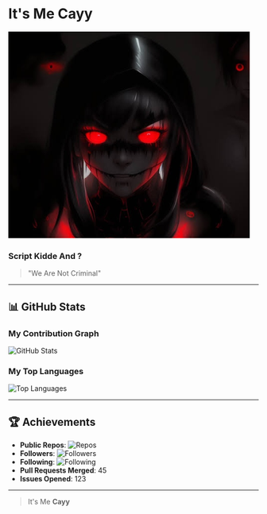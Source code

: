 # It's Me **Cayy** <span style="color: #00FF00; text-shadow: 0 0 10px #00FF00, 0 0 20px #00FF00, 0 0 30px #00FF00;"></span>
![Profile Photo](foto.jpg)

### Script Kidde And ?
> "We Are Not Criminal" <span style="color: #FF0000; text-shadow: 0 0 10px #FF0000, 0 0 20px #FF0000, 0 0 30px #FF0000;"></span>

---

## 📊 GitHub Stats
### My Contribution Graph
![GitHub Stats](https://github-readme-stats.vercel.app/api?username=Bangcayy&show_icons=true&hide_title=true&hide_rank=true&hide=prs&count_private=true&theme=radical&bg_color=0d1117)

### My Top Languages
![Top Languages](https://github-readme-stats.vercel.app/api/top-langs/?username=Bangcayy&layout=compact&langs_count=6&theme=radical)

---

## 🏆 Achievements
- **Public Repos**: ![Repos](https://img.shields.io/github/followers/Bangcayy?style=social&color=ff073a)
- **Followers**: ![Followers](https://img.shields.io/github/followers/Bangcayy?style=social&color=ff073a)
- **Following**: ![Following](https://img.shields.io/github/following/Bangcayy?style=social&color=ff073a)
- **Pull Requests Merged**: 45
- **Issues Opened**: 123

---

> It's Me **Cayy** <span style="color: #00FF00; text-shadow: 0 0 10px #00FF00, 0 0 20px #00FF00, 0 0 30px #00FF00;"></span>

